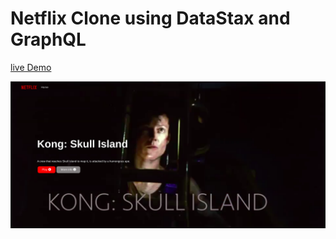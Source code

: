 <!-- @format -->

# Netflix Clone using DataStax and GraphQL
[live Demo](https://charming-basbousa-4096b4.netlify.app)


![final result](https://github.com/atefeh-dev/netflix-clone/blob/main/Screenshot%20from%202022-05-18%2019-47-32.png)
